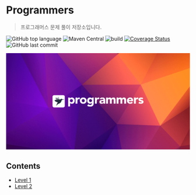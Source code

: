 # Programmers
> 프로그래머스 문제 풀이 저장소입니다.

![GitHub top language](https://img.shields.io/github/languages/top/hongbeomi/Programmers.svg?color=darkgreen&logo=java)  ![Maven Central](https://img.shields.io/maven-central/v/org.apache.maven.plugins/maven-compiler-plugin.svg?color=009900) ![build](https://travis-ci.org/hongbeomi/Programmers.svg?branch=master) [![Coverage Status](https://coveralls.io/repos/github/hongbeomi/Programmers/badge.svg?branch=master)](https://coveralls.io/github/hongbeomi/Programmers?branch=master) ![GitHub last commit](https://img.shields.io/github/last-commit/Hyeon-Jun-Kim/Programmers.svg?color=cc33ff) 

![background](./background.png)



## Contents

* [Level 1](https://github.com/Hyeon-Jun-Kim/Programmers/tree/main/Level%201)
* [Level 2](https://github.com/Hyeon-Jun-Kim/Programmers/tree/main/Level%202)
